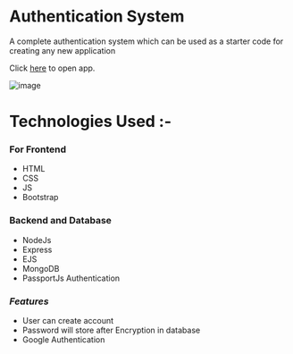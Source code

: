 
# Authentication System
A complete authentication system which can be used as a starter code for creating any new
application


Click [here](https://amancantgit.github.io/Nodejs-Authentication/) to open app.


![image](https://i.ibb.co/R6qks43/Screenshot-2023-01-19-150311.png)




# Technologies Used :-

### For Frontend
* HTML
* CSS
* JS
* Bootstrap 

### Backend and Database

* NodeJs
* Express
* EJS
* MongoDB
* PassportJs Authentication 



    
### ***Features***

- User can create account 
- Password will store after Encryption in database
- Google Authentication



